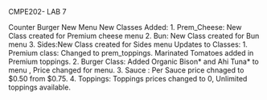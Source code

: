 CMPE202- LAB 7

Counter Burger New Menu
New Classes Added: 1. Prem_Cheese: New Class created for Premium cheese menu
                    2. Bun: New Class created for Bun menu
                    3. Sides:New Class created for Sides menu
Updates to Classes: 1. Premium class: Changed to prem_toppings. Marinated Tomatoes added in Premium toppings.
                    2. Burger Class: Added Organic Bison* and Ahi Tuna* to menu , Price changed for menu.
                    3. Sauce : Per Sauce price chnaged to $0.50 from $0.75.
                    4. Toppings: Toppings prices changed to 0, Unlimited toppings available.
